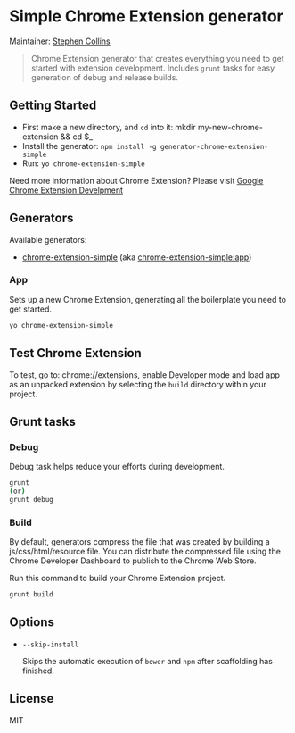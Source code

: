 # Simple Chrome Extension generator

Maintainer: [Stephen Collins](https://github.com/wtfsven)

> Chrome Extension generator that creates everything you need to get started with extension development.
Includes `grunt` tasks for easy generation of debug and release builds.

## Getting Started

- First make a new directory, and `cd` into it: mkdir my-new-chrome-extension && cd $_
- Install the generator: `npm install -g generator-chrome-extension-simple`
- Run: `yo chrome-extension-simple`

Need more information about Chrome Extension? Please visit [Google Chrome Extension Develpment](http://developer.chrome.com/extensions/devguide.html)

## Generators

Available generators:

* [chrome-extension-simple](#app) (aka [chrome-extension-simple:app](#app))

### App

Sets up a new Chrome Extension, generating all the boilerplate you need to get started.

```bash
yo chrome-extension-simple
```

## Test Chrome Extension

To test, go to: chrome://extensions, enable Developer mode and load app as an unpacked extension
by selecting the `build` directory within your project.

## Grunt tasks

### Debug

Debug task helps reduce your efforts during development.

```bash
grunt
(or)
grunt debug
```

### Build

By default, generators compress the file that was created by building a js/css/html/resource file. You can distribute the compressed file using the Chrome Developer Dashboard to publish to the Chrome Web Store.

Run this command to build your Chrome Extension project.

```bash
grunt build
```

## Options

* `--skip-install`

  Skips the automatic execution of `bower` and `npm` after
  scaffolding has finished.


## License

MIT